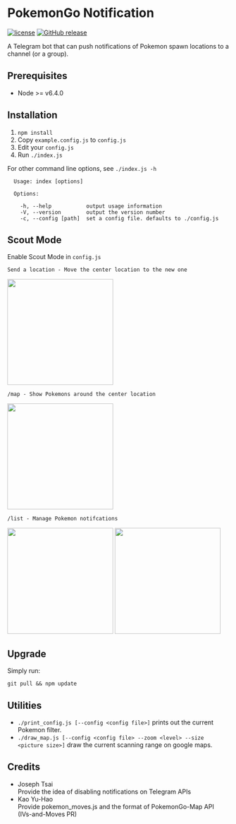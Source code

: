 PokemonGo Notification
======================
[![license](https://img.shields.io/github/license/dimotsai/pokemongo-notification.svg)](https://github.com/dimotsai/pokemongo-notification/blob/master/LICENSE) [![GitHub release](https://img.shields.io/github/release/dimotsai/pokemongo-notification.svg)](https://github.com/dimotsai/pokemongo-notification/releases/latest)


A Telegram bot that can push notifications of Pokemon spawn locations to a channel (or a group).

Prerequisites
------------
- Node >= v6.4.0

Installation
-----

1. `npm install`
2. Copy `example.config.js` to `config.js`
3. Edit your `config.js`
4. Run `./index.js`

For other command line options, see `./index.js -h`
```
  Usage: index [options]

  Options:

    -h, --help           output usage information
    -V, --version        output the version number
    -c, --config [path]  set a config file. defaults to ./config.js
```

Scout Mode
----------
Enable Scout Mode in `config.js`

```
Send a location - Move the center location to the new one
```
<img src="https://cloud.githubusercontent.com/assets/1947580/19003719/a826cd7e-8784-11e6-8937-53568f5c22ea.jpg" width="240" />

```
/map - Show Pokemons around the center location
```
<img src="https://cloud.githubusercontent.com/assets/1947580/19003723/ad584de0-8784-11e6-911a-2c9e1792c529.jpg" width="240" />

```
/list - Manage Pokemon notifcations
```
<img src="https://cloud.githubusercontent.com/assets/1947580/19041808/26e41ac0-89bc-11e6-9e99-e273f1141c7b.jpg" width="240" />
<img src="https://cloud.githubusercontent.com/assets/1947580/19041806/260e4de6-89bc-11e6-9905-6f57dbfbc456.jpg" width="240" />

Upgrade
-------
Simply run:
```
git pull && npm update
```

Utilities
---------
- `./print_config.js [--config <config file>]` prints out the current Pokemon filter.
- `./draw_map.js [--config <config file> --zoom <level> --size <picture size>]` draw the current scanning range on google maps.

Credits
-------
* Joseph Tsai<br/>
  Provide the idea of disabling notifications on Telegram APIs
* Kao Yu-Hao<br/>
  Provide pokemon_moves.js and the format of PokemonGo-Map API (IVs-and-Moves PR)
